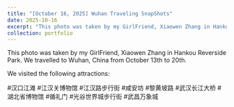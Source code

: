 ```yaml
---
title: "[October 16, 2025] Wuhan Traveling SnapShots"
date: 2025-10-16
excerpt: "This photo was taken by my GirlFriend, Xiaowen Zhang in Hankou Reverside Park. We travelled to Wuhan, China from October 13th to 20th.   <br/><img src='/images/photos/wuhan.png'>"
collection: portfolio
---
```


This photo was taken by my GirlFriend, Xiaowen Zhang in Hankou Reverside Park. We travelled to Wuhan, China from October 13th to 20th. 

We visited the following attractions:

#汉口江滩 #江汉关博物馆 #江汉路步行街 #咸安坊 #黎黄坡路 #武汉长江大桥 #湖北省博物馆 #循礼门 #光谷世界城步行街 #武昌万象城

